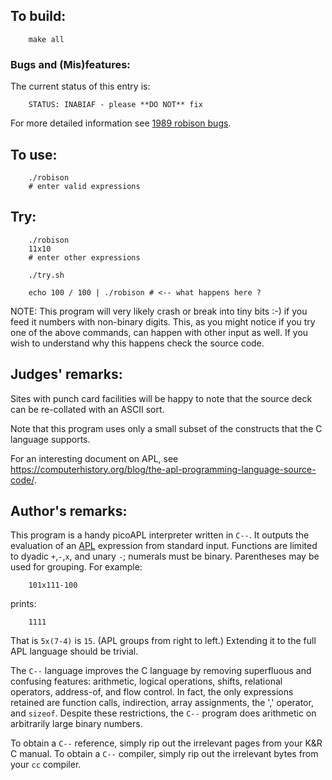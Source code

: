 ## To build:

``` <!---sh-->
    make all
```


### Bugs and (Mis)features:

The current status of this entry is:

```
    STATUS: INABIAF - please **DO NOT** fix
```

For more detailed information see [1989 robison bugs](../../bugs.html#1989_robison).


## To use:

``` <!---sh-->
    ./robison
    # enter valid expressions
```


## Try:

``` <!---sh-->
    ./robison
    11x10
    # enter other expressions

    ./try.sh

    echo 100 / 100 | ./robison # <-- what happens here ?
```

NOTE: This program will very likely crash or break into tiny bits :-) if you
feed it numbers with non-binary digits. This, as you might notice if you try one
of the above commands, can happen with other input as well. If you wish to
understand why this happens check the source code.


## Judges' remarks:

Sites with punch card facilities will be happy to note that
the source deck can be re-collated with an ASCII sort.

Note that this program uses only a small subset of the
constructs that the C language supports.

For an interesting document on APL, see
<https://computerhistory.org/blog/the-apl-programming-language-source-code/>.


## Author's remarks:

This program is a handy picoAPL interpreter written in `C--`.  It
outputs the evaluation of an
[APL](https://en.wikipedia.org/wiki/APL_&#x28;programming_language&#x29;) expression from standard
input.  Functions are limited to dyadic `+`,`-`,`x`, and unary `-`;
numerals must be binary.  Parentheses may be used for
grouping.  For example:

```
    101x111-100
```

prints:

```
    1111
```

That is `5x(7-4)` is `15`.  (APL groups from right to left.)
Extending it to the full APL language should be trivial.

The `C--` language improves the C language by removing superfluous
and confusing features: arithmetic, logical operations, shifts,
relational operators, address-of, and flow control.  In fact, the only
expressions retained are function calls, indirection, array
assignments, the ',' operator, and `sizeof`.  Despite these
restrictions, the `C--` program does arithmetic on arbitrarily
large binary numbers.

To obtain a `C--` reference, simply rip out the irrelevant pages
from your K&R C manual.  To obtain a `C--` compiler, simply rip
out the irrelevant bytes from your `cc` compiler.


<!--

    Copyright © 1984-2024 by Landon Curt Noll. All Rights Reserved.

    You are free to share and adapt this file under the terms of this license:

	Creative Commons Attribution-ShareAlike 4.0 International (CC BY-SA 4.0)

    For more information, see:

	https://creativecommons.org/licenses/by-sa/4.0/

-->
